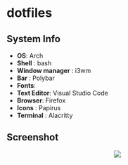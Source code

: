 # dotfiles
## System Info</h1>

+ **OS**: Arch
+ **Shell** : bash
+ **Window manager** : i3wm
+ **Bar** : Polybar
+ **Fonts**: 
+ **Text Editor**: Visual Studio Code
+ **Browser**: Firefox
+ **Icons** : Papirus
+ **Terminal** : Alacritty

## Screenshot
<p align="center">
        <img src="/screenshot/SSL1.png" />
</p>
